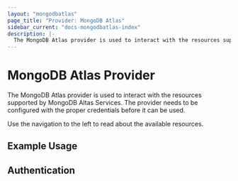 ```yaml
---
layout: "mongodbatlas"
page_title: "Provider: MongoDB Atlas"
sidebar_current: "docs-mongodbatlas-index"
description: |-
  The MongoDB Atlas provider is used to interact with the resources supported by MongoDB Altas Services. The provider needs to be configured with the proper credentials before it can be used.
---
```


# MongoDB Atlas Provider

The MongoDB Atlas provider is used to interact with the resources supported by MongoDB Altas Services. The provider needs to be configured with the proper credentials before it can be used.

Use the navigation to the left to read about the available resources.

## Example Usage
## Authentication